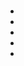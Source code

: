 # 









## 



```html

```





```html

```









![]()

## 









```python

```



- 
- 
- 
- 
- 





![]()



## 







```python

```



![]()



![]()











```python

```





```python

```



![]()



![]()



## 







```html

```







![]()



##